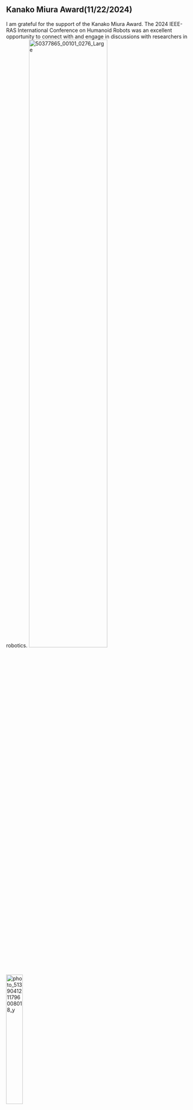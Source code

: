 ## Kanako Miura Award(11/22/2024)
I am grateful for the support of the Kanako Miura Award. The 2024 IEEE-RAS International Conference on Humanoid Robots was an excellent opportunity to connect with and engage in discussions with researchers in robotics.
<img src="https://github.com/user-attachments/assets/314bf36e-7b07-43b6-ba28-d9c6fa0dbe3a" alt="50377865_00101_0276_Large" style="width: 65%; display: inline-block; margin-right: 5%;">
<img src="https://github.com/user-attachments/assets/df777abe-3f77-49b3-8dba-1db287451f73" alt="photo_5139041211796008018_y" style="width: 30%; display: inline-block;">



